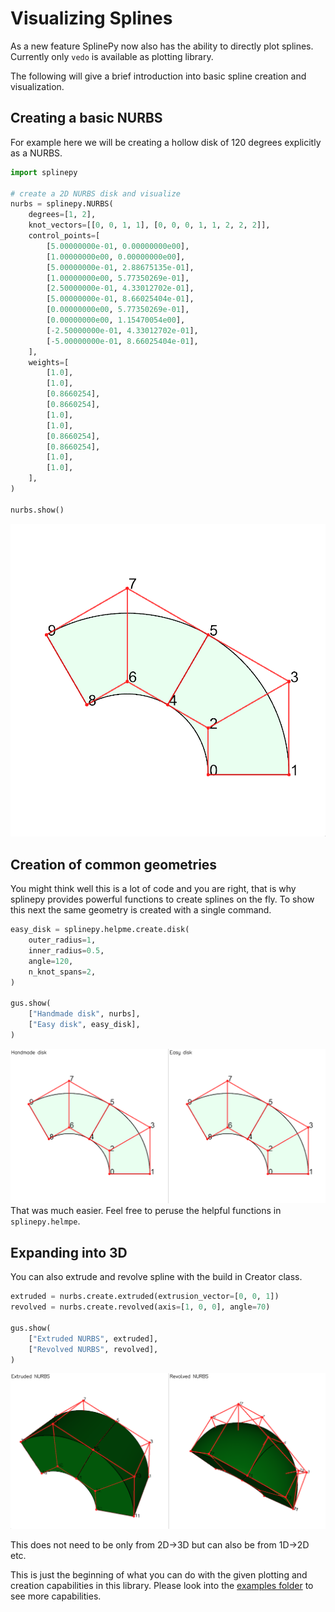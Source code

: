 # Visualizing Splines
As a new feature SplinePy now also has the ability to directly plot splines. Currently only `vedo` is available as plotting library.

The following will give a brief introduction into basic spline creation and visualization.

## Creating a basic NURBS
For example here we will be creating a hollow disk of 120 degrees explicitly as a
NURBS.
```python
import splinepy

# create a 2D NURBS disk and visualize
nurbs = splinepy.NURBS(
    degrees=[1, 2],
    knot_vectors=[[0, 0, 1, 1], [0, 0, 0, 1, 1, 2, 2, 2]],
    control_points=[
        [5.00000000e-01, 0.00000000e00],
        [1.00000000e00, 0.00000000e00],
        [5.00000000e-01, 2.88675135e-01],
        [1.00000000e00, 5.77350269e-01],
        [2.50000000e-01, 4.33012702e-01],
        [5.00000000e-01, 8.66025404e-01],
        [0.00000000e00, 5.77350269e-01],
        [0.00000000e00, 1.15470054e00],
        [-2.50000000e-01, 4.33012702e-01],
        [-5.00000000e-01, 8.66025404e-01],
    ],
    weights=[
        [1.0],
        [1.0],
        [0.8660254],
        [0.8660254],
        [1.0],
        [1.0],
        [0.8660254],
        [0.8660254],
        [1.0],
        [1.0],
    ],
)

nurbs.show()
```
![NURBS](../source/_static/nurbs.png)

## Creation of common geometries

You might think well this is a lot of code and you are right, that is
why splinepy provides powerful functions to create splines on the fly. To show
this next the same geometry is created with a single command.
```python
easy_disk = splinepy.helpme.create.disk(
    outer_radius=1,
    inner_radius=0.5,
    angle=120,
    n_knot_spans=2,
)

gus.show(
    ["Handmade disk", nurbs],
    ["Easy disk", easy_disk],
)
```
![Disk creation](../source/_static/compare_disks.png)
That was much easier. Feel free to peruse the helpful functions in `splinepy.helmpe`.

## Expanding into 3D
You can also extrude and revolve spline with the build in Creator class.

```python
extruded = nurbs.create.extruded(extrusion_vector=[0, 0, 1])
revolved = nurbs.create.revolved(axis=[1, 0, 0], angle=70)

gus.show(
    ["Extruded NURBS", extruded],
    ["Revolved NURBS", revolved],
)
```
![Extruded and revolved nurbs](../source/_static/extrude_revolve.png)

This does not need to be only from 2D->3D but can also be from 1D->2D etc.

This is just the beginning of what you can do with the given plotting and creation capabilities in this library. Please look into the [examples folder](https://github.com/tataratat/splinepy/example) to see more capabilities.
